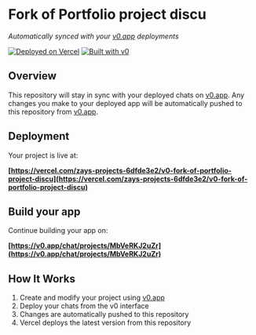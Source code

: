 # Fork of Portfolio project discu

*Automatically synced with your [v0.app](https://v0.app) deployments*

[![Deployed on Vercel](https://img.shields.io/badge/Deployed%20on-Vercel-black?style=for-the-badge&logo=vercel)](https://vercel.com/zays-projects-6dfde3e2/v0-fork-of-portfolio-project-discu)
[![Built with v0](https://img.shields.io/badge/Built%20with-v0.app-black?style=for-the-badge)](https://v0.app/chat/projects/MbVeRKJ2uZr)

## Overview

This repository will stay in sync with your deployed chats on [v0.app](https://v0.app).
Any changes you make to your deployed app will be automatically pushed to this repository from [v0.app](https://v0.app).

## Deployment

Your project is live at:

**[https://vercel.com/zays-projects-6dfde3e2/v0-fork-of-portfolio-project-discu](https://vercel.com/zays-projects-6dfde3e2/v0-fork-of-portfolio-project-discu)**

## Build your app

Continue building your app on:

**[https://v0.app/chat/projects/MbVeRKJ2uZr](https://v0.app/chat/projects/MbVeRKJ2uZr)**

## How It Works

1. Create and modify your project using [v0.app](https://v0.app)
2. Deploy your chats from the v0 interface
3. Changes are automatically pushed to this repository
4. Vercel deploys the latest version from this repository